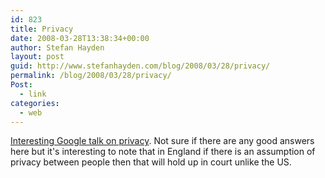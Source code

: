 ```yaml
---
id: 823
title: Privacy
date: 2008-03-28T13:38:34+00:00
author: Stefan Hayden
layout: post
guid: http://www.stefanhayden.com/blog/2008/03/28/privacy/
permalink: /blog/2008/03/28/privacy/
Post:
  - link
categories:
  - web
---
```

<a href="http://youtube.com/watch?v=K09LgbnwxMw">Interesting Google talk on privacy</a>. Not sure if there are any good answers here but it's interesting to note that in England if there is an assumption of privacy between people then that will hold up in court unlike the US.